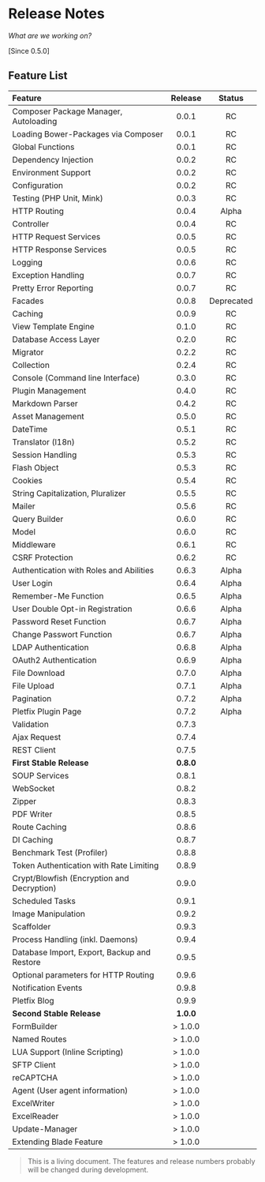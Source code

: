 # Release Notes

_What are we working on?_

[Since 0.5.0]

## Feature List

| Feature  | Release | Status |
|:---------|:-------:|:------:|
| Composer Package Manager, Autoloading | 0.0.1 | RC |
| Loading Bower-Packages via Composer | 0.0.1 | RC | 
| Global Functions |  0.0.1 | RC |
| Dependency Injection | 0.0.2 | RC | 
| Environment Support | 0.0.2 | RC |
| Configuration | 0.0.2 | RC |
| Testing (PHP Unit, Mink) | 0.0.3 | RC |
| HTTP Routing | 0.0.4 | Alpha |
| Controller | 0.0.4 | RC |
| HTTP Request Services | 0.0.5 | RC |
| HTTP Response Services | 0.0.5 | RC |
| Logging | 0.0.6 | RC |
| Exception Handling | 0.0.7 | RC |
| Pretty Error Reporting |  0.0.7 | RC |
| Facades | 0.0.8 | Deprecated |
| Caching | 0.0.9 | RC |
| View Template Engine | 0.1.0 | RC |
| Database Access Layer | 0.2.0 | RC |
| Migrator | 0.2.2 | RC |
| Collection | 0.2.4 | RC |
| Console (Command line Interface) | 0.3.0 | RC | 
| Plugin Management | 0.4.0 | RC |
| Markdown Parser | 0.4.2 | RC |
| Asset Management | 0.5.0 | RC |
| DateTime | 0.5.1 | RC |
| Translator (l18n) | 0.5.2 | RC |
| Session Handling | 0.5.3 | RC |
| Flash Object | 0.5.3 | RC |
| Cookies | 0.5.4 | RC |
| String Capitalization, Pluralizer | 0.5.5 | RC |
| Mailer | 0.5.6 | RC |
| Query Builder | 0.6.0 | RC |
| Model | 0.6.0 | RC |
| Middleware | 0.6.1 | RC |
| CSRF Protection | 0.6.2 | RC |
| Authentication with Roles and Abilities | 0.6.3 | Alpha |
| User Login | 0.6.4 | Alpha |
| Remember-Me Function | 0.6.5| Alpha |
| User Double Opt-in Registration | 0.6.6 | Alpha |
| Password Reset Function | 0.6.7 | Alpha |
| Change Passwort Function | 0.6.7 | Alpha |
| LDAP Authentication | 0.6.8 | Alpha |
| OAuth2 Authentication | 0.6.9 | Alpha |
| File Download | 0.7.0 | Alpha |
| File Upload | 0.7.1 | Alpha |
| Pagination | 0.7.2 | Alpha |
| Pletfix Plugin Page| 0.7.2 | Alpha |
| Validation| 0.7.3 | |
| Ajax Request | 0.7.4 | |
| REST Client | 0.7.5 | |
| **First Stable Release** | **0.8.0** | |
| SOUP Services | 0.8.1 | |
| WebSocket | 0.8.2 | |
| Zipper | 0.8.3 | |
| PDF Writer | 0.8.5 | |
| Route Caching | 0.8.6 | |
| DI Caching | 0.8.7 | |
| Benchmark Test (Profiler) | 0.8.8 | |
| Token Authentication with Rate Limiting | 0.8.9 | |
| Crypt/Blowfish (Encryption and Decryption) | 0.9.0 | |
| Scheduled Tasks | 0.9.1 | |
| Image Manipulation | 0.9.2 | |
| Scaffolder | 0.9.3 | |
| Process Handling (inkl. Daemons) | 0.9.4 | |
| Database Import, Export, Backup and Restore | 0.9.5 | |
| Optional parameters for HTTP Routing | 0.9.6 | |
| Notification Events | 0.9.8 | |
| Pletfix Blog| 0.9.9 | |
| **Second Stable Release** | **1.0.0** | |
| FormBuilder| &gt; 1.0.0 | |
| Named Routes | &gt; 1.0.0 | |
| LUA Support (Inline Scripting) | &gt; 1.0.0 | |
| SFTP Client | &gt; 1.0.0 | |
| reCAPTCHA | &gt; 1.0.0 | |
| Agent (User agent information) | &gt; 1.0.0 | |
| ExcelWriter | &gt; 1.0.0 | |
| ExcelReader | &gt; 1.0.0 | |
| Update-Manager | &gt; 1.0.0 | |
| Extending Blade Feature | &gt; 1.0.0 | |

> <i class="fa fa-exclamation-circle fa-2x" aria-hidden="true"></i> 
> This is a living document. The features and release numbers probably will be changed during development. 
